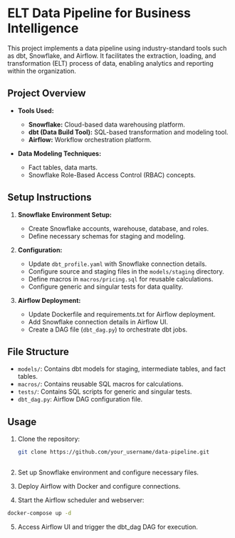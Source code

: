 # ELT Data Pipeline for Business Intelligence

This project implements a data pipeline using industry-standard tools such as dbt, Snowflake, and Airflow. It facilitates the extraction, loading, and transformation (ELT) process of data, enabling analytics and reporting within the organization.

## Project Overview

- **Tools Used:**
  - **Snowflake:** Cloud-based data warehousing platform.
  - **dbt (Data Build Tool):** SQL-based transformation and modeling tool.
  - **Airflow:** Workflow orchestration platform.

- **Data Modeling Techniques:**
  - Fact tables, data marts.
  - Snowflake Role-Based Access Control (RBAC) concepts.

## Setup Instructions

1. **Snowflake Environment Setup:**
   - Create Snowflake accounts, warehouse, database, and roles.
   - Define necessary schemas for staging and modeling.

2. **Configuration:**
   - Update `dbt_profile.yaml` with Snowflake connection details.
   - Configure source and staging files in the `models/staging` directory.
   - Define macros in `macros/pricing.sql` for reusable calculations.
   - Configure generic and singular tests for data quality.

3. **Airflow Deployment:**
   - Update Dockerfile and requirements.txt for Airflow deployment.
   - Add Snowflake connection details in Airflow UI.
   - Create a DAG file (`dbt_dag.py`) to orchestrate dbt jobs.

## File Structure

- `models/`: Contains dbt models for staging, intermediate tables, and fact tables.
- `macros/`: Contains reusable SQL macros for calculations.
- `tests/`: Contains SQL scripts for generic and singular tests.
- `dbt_dag.py`: Airflow DAG configuration file.

## Usage

1. Clone the repository:

   ```bash
   git clone https://github.com/your_username/data-pipeline.git
  
2. Set up Snowflake environment and configure necessary files.

3. Deploy Airflow with Docker and configure connections.

4. Start the Airflow scheduler and webserver:
   
  ```bash
  docker-compose up -d
  ```
5. Access Airflow UI and trigger the dbt_dag DAG for execution.




